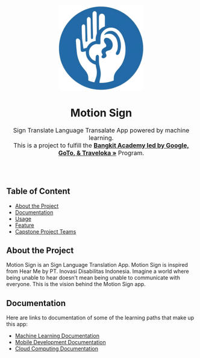 <div align="center">
    <img src="./img/MotionSign-LOGO-new.png" alt="MotionSign" width="45%">
    <h1><strong>Motion Sign</strong></h1>
    <p style="font-size:16px">
    Sign Translate Language Transalate App powered by machine learning.</br>
    This is a project to fulfill the  <a href="https://grow.google/intl/id_id/bangkit/"><strong>Bangkit Academy led by Google, GoTo, & Traveloka »</strong></a> Program.
    </p>
</div>

</br>
</br>

## Table of Content
* [About the Project](#about-the-project)
* [Documentation](#documentation)
* [Usage](#usage)
* [Feature](#feature)
* [Capstone Project Teams](#capstone-project-teams)

## About the Project
Motion Sign is an Sign Language Translation App. Motion Sign is inspired from Hear Me by PT. Inovasi Disabilitas Indonesia. Imagine a world where being unable to hear doesn't mean being unable to communicate with everyone. This is the vision behind the Motion Sign app.

## Documentation
Here are links to documentation of some of the learning paths that make up this app:
* [Machine Learning Documentation](https://github.com/handayaniarum/motionsign-ml)
* [Mobile Development Documentation](https://github.com/nurarifin12/MotionSign)
* [Cloud Computing Documentation](https://github.com/)
